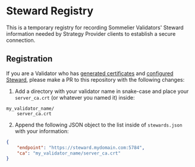 # Steward Registry

This is a temporary registry for recording Sommelier Validators' Steward information needed by Strategy Provider clients to establish a secure connection. 

## Registration

If you are a Validator who has [generated certificates]() and [configured Steward](), please make a PR to this repository with the following changes:

1. Add a directory with your validator name in snake-case and place your `server_ca.crt` (or whatever you named it) inside:

```
my_validator_name/
    server_ca.crt
```

2. Append the following JSON object to the list inside of `stewards.json` with your information:

```json
{
    "endpoint": "https://steward.mydomain.com:5784",
    "ca": "my_validator_name/server_ca.crt"
}
```
